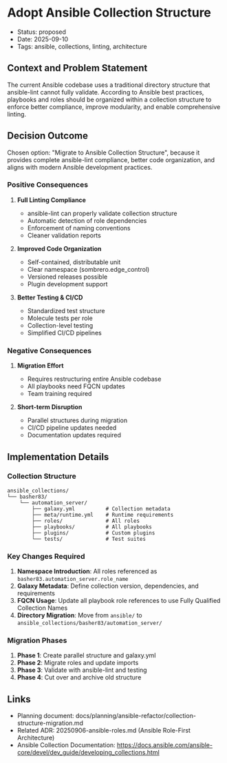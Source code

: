 # Adopt Ansible Collection Structure

- Status: proposed
- Date: 2025-09-10
- Tags: ansible, collections, linting, architecture

## Context and Problem Statement

The current Ansible codebase uses a traditional directory structure that ansible-lint cannot fully validate. According to
Ansible best practices, playbooks and roles should be organized within a collection structure to enforce better compliance,
improve modularity, and enable comprehensive linting.

## Decision Outcome

Chosen option: "Migrate to Ansible Collection Structure", because it provides complete ansible-lint compliance, better code
organization, and aligns with modern Ansible development practices.

### Positive Consequences

1. **Full Linting Compliance**
   - ansible-lint can properly validate collection structure
   - Automatic detection of role dependencies
   - Enforcement of naming conventions
   - Cleaner validation reports

2. **Improved Code Organization**
   - Self-contained, distributable unit
   - Clear namespace (sombrero.edge_control)
   - Versioned releases possible
   - Plugin development support

3. **Better Testing & CI/CD**
   - Standardized test structure
   - Molecule tests per role
   - Collection-level testing
   - Simplified CI/CD pipelines

### Negative Consequences

1. **Migration Effort**
   - Requires restructuring entire Ansible codebase
   - All playbooks need FQCN updates
   - Team training required

2. **Short-term Disruption**
   - Parallel structures during migration
   - CI/CD pipeline updates needed
   - Documentation updates required

## Implementation Details

### Collection Structure

```text
ansible_collections/
└── basher83/
    └── automation_server/
        ├── galaxy.yml          # Collection metadata
        ├── meta/runtime.yml    # Runtime requirements
        ├── roles/              # All roles
        ├── playbooks/          # All playbooks
        ├── plugins/            # Custom plugins
        └── tests/              # Test suites
```

### Key Changes Required

1. **Namespace Introduction**: All roles referenced as `basher83.automation_server.role_name`
2. **Galaxy Metadata**: Define collection version, dependencies, and requirements
3. **FQCN Usage**: Update all playbook role references to use Fully Qualified Collection Names
4. **Directory Migration**: Move from `ansible/` to `ansible_collections/basher83/automation_server/`

### Migration Phases

1. **Phase 1**: Create parallel structure and galaxy.yml
2. **Phase 2**: Migrate roles and update imports
3. **Phase 3**: Validate with ansible-lint and testing
4. **Phase 4**: Cut over and archive old structure

## Links

- Planning document: docs/planning/ansible-refactor/collection-structure-migration.md
- Related ADR: 20250906-ansible-roles.md (Ansible Role-First Architecture)
- Ansible Collection Documentation: <https://docs.ansible.com/ansible-core/devel/dev_guide/developing_collections.html>
